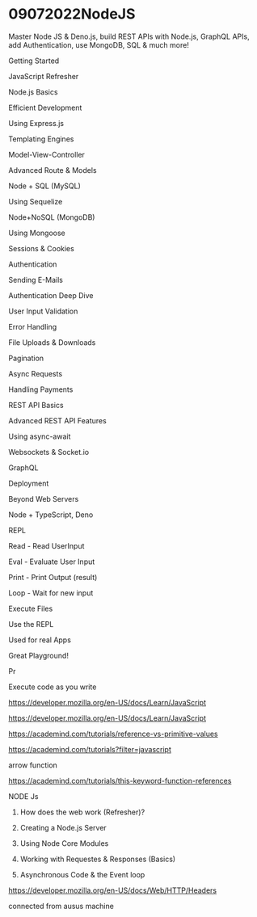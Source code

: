 # 09072022NodeJS
Master Node JS &amp; Deno.js, build REST APIs with Node.js, GraphQL APIs, add Authentication, use MongoDB, SQL &amp; much more!

Getting Started

JavaScript Refresher

Node.js Basics

Efficient Development

Using Express.js

Templating Engines

Model-View-Controller

Advanced Route & Models

Node + SQL (MySQL)

Using Sequelize

Node+NoSQL (MongoDB)

Using Mongoose

Sessions & Cookies

Authentication

Sending E-Mails

Authentication Deep Dive

User Input Validation

Error Handling

File Uploads  & Downloads

Pagination

Async Requests

Handling Payments

REST API Basics

Advanced REST API Features

Using async-await

Websockets & Socket.io

GraphQL

Deployment

Beyond Web Servers

Node + TypeScript, Deno

REPL



Read - Read UserInput

Eval - Evaluate User Input

Print - Print Output (result)

Loop - Wait for new input





Execute Files

Use the REPL

Used for real Apps

Great Playground!

Pr

Execute code as you write





https://developer.mozilla.org/en-US/docs/Learn/JavaScript

https://developer.mozilla.org/en-US/docs/Learn/JavaScript

https://academind.com/tutorials/reference-vs-primitive-values

https://academind.com/tutorials?filter=javascript


arrow function



https://academind.com/tutorials/this-keyword-function-references



NODE Js

1. How does the web work (Refresher)?

2. Creating a Node.js Server

3. Using Node Core Modules

4. Working with Requestes & Responses (Basics)

5. Asynchronous Code & the Event loop



https://developer.mozilla.org/en-US/docs/Web/HTTP/Headers


connected from ausus machine
